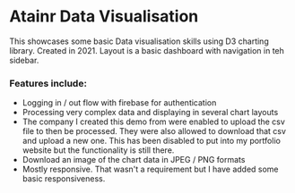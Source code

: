 # Atainr Data Visualisation

This showcases some basic Data visualisation skills using D3 charting library. Created in 2021. Layout is a basic dashboard with navigation in teh sidebar.

### Features include:

- Logging in / out flow with firebase for authentication
- Processing very complex data and displaying in several chart layouts
- The company I created this demo from were enabled to upload the csv file to then be processed. They were also allowed to download that csv and upload a new one. This has been disabled to put into my portfolio website but the functionality is still there.
- Download an image of the chart data in JPEG / PNG formats
- Mostly responsive. That wasn't a requirement but I have added some basic responsiveness.
